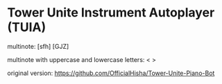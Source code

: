 # Tower Unite Instrument Autoplayer (TUIA)

multinote: [sfh] [GJZ]

multinote with uppercase and lowercase letters: < >

original version: https://github.com/OfficialHisha/Tower-Unite-Piano-Bot
